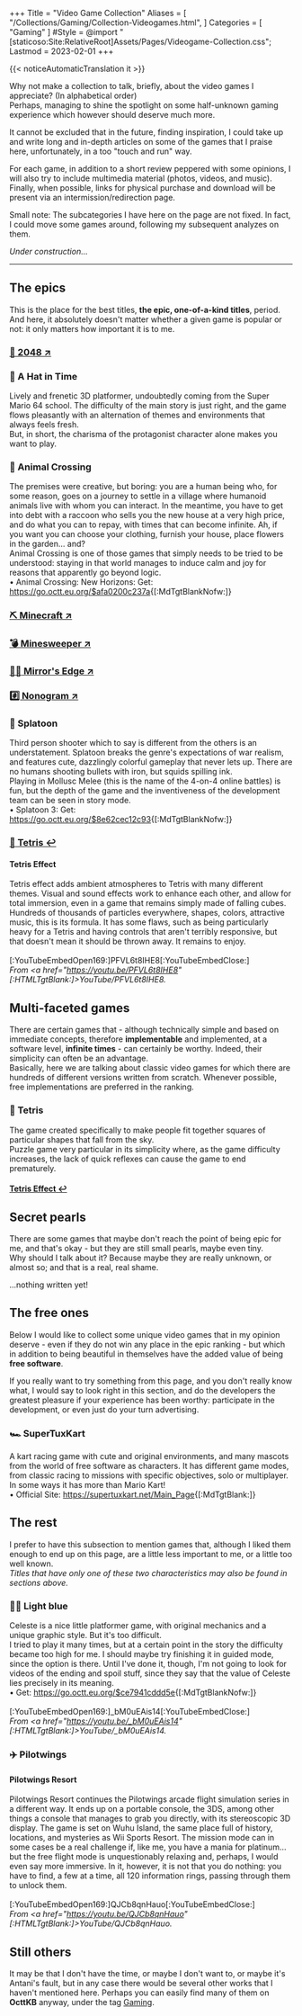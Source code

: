 +++
Title = "Video Game Collection"
Aliases = [
  "/Collections/Gaming/Collection-Videogames.html",
]
Categories = [ "Gaming" ]
#Style = @import "[staticoso:Site:RelativeRoot]Assets/Pages/Videogame-Collection.css";
Lastmod = 2023-02-01
+++

{{< noticeAutomaticTranslation it >}}



Why not make a collection to talk, briefly, about the video games I appreciate? (In alphabetical order)  
Perhaps, managing to shine the spotlight on some half-unknown gaming experience which however should deserve much more.

It cannot be excluded that in the future, finding inspiration, I could take up and write long and in-depth articles on some of the games that I praise here, unfortunately, in a too "touch and run" way.

For each game, in addition to a short review peppered with some opinions, I will also try to include multimedia material (photos, videos, and music). Finally, when possible, links for physical purchase and download will be present via an intermission/redirection page.  
<!--
The external links which are not official but **preceded by a green check** (<span class="twa twa-✅">✅</span>) **have** been personally **verified** by me, both as safe that work - the unmarked ones are not verified, but still point to a known reliable source.
--->

Small note: The subcategories I have here on the page are not fixed. In fact, I could move some games around, following my subsequent analyzes on them.

_Under construction..._

---

## The epics

This is the place for the best titles, **the epic, one-of-a-kind titles**, period. And here, it absolutely doesn't matter whether a given game is popular or not: it only matters how important it is to me.

### <a href="./2048/">🔢️ 2048 ↗️</a>

### <span class="twa twa-🎩">🎩</span> A Hat in Time  
Lively and frenetic 3D platformer, undoubtedly coming from the Super Mario 64 school. The difficulty of the main story is just right, and the game flows pleasantly with an alternation of themes and environments that always feels fresh.  
But, in short, the charisma of the protagonist character alone makes you want to play.

### <span class="twa twa-🍃">🍃</span> Animal Crossing  
The premises were creative, but boring: you are a human being who, for some reason, goes on a journey to settle in a village where humanoid animals live with whom you can interact. In the meantime, you have to get into debt with a raccoon who sells you the new house at a very high price, and do what you can to repay, with times that can become infinite. Ah, if you want you can choose your clothing, furnish your house, place flowers in the garden... and?  
Animal Crossing is one of those games that simply needs to be tried to be understood: staying in that world manages to induce calm and joy for reasons that apparently go beyond logic.  
	• Animal Crossing: New Horizons: Get: <https://go.octt.eu.org/$afa0200c237a>{[:MdTgtBlankNofw:]}

### <a href="./Minecraft/"><span class="twa twa-⛏️">⛏️</span> Minecraft ↗️</a>

### <a href="./Minesweeper/">💣 Minesweeper ↗️</a>

### <a href="./Mirrors-Edge/"><span class="twa twa-🏃‍♀️">🏃‍♀️</span> Mirror's Edge ↗️</a>

<!--
A series of first-person games that, with a lively but not oppressive pace, mixes parkour platforming and close-quarters combat.  
I played the first entry in the saga very little, because it was the second entry, Mirror's Edge Catalyst, that introduced me to the series about 2 years ago. Catalyst leaves aside the highly saturated colors that were part of the initial identity, to offer more realistic and immersive graphics. Physics and several fine details also undergo major improvements compared to the original Mirror's Edge.  
In any case, we are talking about a game capable of giving a great sense of freedom and hope. It's peculiar how its little details manage to make you feel like you're actually in the game - for a non-VR title, that's a big win. The gameplay itself is key to this experience, but the lore is also very respectable.  
<video frameBorder="0" src="[:YouTube360:]2N1TJP1cxmo" style="Height:Calc(80vw / 16 * 9);"></video>  
<cite>From <a href="https://youtu.be/2N1TJP1cxmo" [:HTMLTgtBlank:]>YouTube/2N1TJP1cxmo</a>.</cite>
-->

### <a href="./Nonogram/">#️⃣️ Nonogram ↗️</a>

### <span class="twa twa-🐙">🐙</span> Splatoon  
Third person shooter which to say is different from the others is an understatement. Splatoon breaks the genre's expectations of war realism, and features cute, dazzlingly colorful gameplay that never lets up. There are no humans shooting bullets with iron, but squids spilling ink.  
Playing in Mollusc Melee (this is the name of the 4-on-4 online battles) is fun, but the depth of the game and the inventiveness of the development team can be seen in story mode.  
	• Splatoon 3: Get: <https://go.octt.eu.org/$8e62cec12c93>{[:MdTgtBlankNofw:]}

### <a href="#--Tetris"><span class="twa twa-🧱">🧱</span> Tetris ↩️</a>  
#### Tetris Effect  
Tetris effect adds ambient atmospheres to Tetris with many different themes. Visual and sound effects work to enhance each other, and allow for total immersion, even in a game that remains simply made of falling cubes. Hundreds of thousands of particles everywhere, shapes, colors, attractive music, this is its formula. It has some flaws, such as being particularly heavy for a Tetris and having controls that aren't terribly responsive, but that doesn't mean it should be thrown away. It remains to enjoy.  
<br/>[:YouTubeEmbedOpen169:]PFVL6t8IHE8[:YouTubeEmbedClose:]  
<cite>From <a href="https://youtu.be/PFVL6t8IHE8" [:HTMLTgtBlank:]>YouTube/PFVL6t8IHE8</a>.</cite>

## Multi-faceted games

There are certain games that - although technically simple and based on immediate concepts, therefore **implementable** and implemented, at a software level, **infinite times** - can certainly be worthy. Indeed, their simplicity can often be an advantage.  
Basically, here we are talking about classic video games for which there are hundreds of different versions written from scratch. Whenever possible, free implementations are preferred in the ranking.

### <span class="twa twa-🧱">🧱</span> Tetris  
The game created specifically to make people fit together squares of particular shapes that fall from the sky.  
Puzzle game very particular in its simplicity where, as the game difficulty increases, the lack of quick reflexes can cause the game to end prematurely.
#### <a href="#-Tetris-Effect">Tetris Effect ↩️</a>

## Secret pearls

There are some games that maybe don't reach the point of being epic for me, and that's okay - but they are still small pearls, maybe even tiny.  
Why should I talk about it? Because maybe they are really unknown, or almost so; and that is a real, real shame.

...nothing written yet!

## The free ones

Below I would like to collect some unique video games that in my opinion deserve - even if they do not win any place in the epic ranking - but which in addition to being beautiful in themselves have the added value of being **free software**.

If you really want to try something from this page, and you don't really know what, I would say to look right in this section, and do the developers the greatest pleasure if your experience has been worthy: participate in the development, or even just do your turn advertising.

### <span class="twa twa-🏎️">🏎️</span> SuperTuxKart  
A kart racing game with cute and original environments, and many mascots from the world of free software as characters. It has different game modes, from classic racing to missions with specific objectives, solo or multiplayer. In some ways it has more than Mario Kart!  
	• Official Site: <https://supertuxkart.net/Main_Page>{[:MdTgtBlank:]}

## The rest

I prefer to have this subsection to mention games that, although I liked them enough to end up on this page, are a little less important to me, or a little too well known.  
_Titles that have only one of these two characteristics may also be found in sections above._

### <span class="twa twa-🧗‍♀️">🧗‍♀️</span> Light blue  
Celeste is a nice little platformer game, with original mechanics and a unique graphic style. But it's too difficult.  
I tried to play it many times, but at a certain point in the story the difficulty became too high for me. I should maybe try finishing it in guided mode, since the option is there. Until I've done it, though, I'm not going to look for videos of the ending and spoil stuff, since they say that the value of Celeste lies precisely in its meaning.  
	• Get: <https://go.octt.eu.org/$ce7941cddd5e>{[:MdTgtBlankNofw:]}  
<br/>[:YouTubeEmbedOpen169:]_bM0uEAis14[:YouTubeEmbedClose:]  
<cite>From <a href="https://youtu.be/_bM0uEAis14" [:HTMLTgtBlank:]>YouTube/_bM0uEAis14</a>.</cite>

### <span class="twa twa-✈️">✈️</span> Pilotwings
#### Pilotwings Resort  
Pilotwings Resort continues the Pilotwings arcade flight simulation series in a different way. It ends up on a portable console, the 3DS, among other things a console that manages to grab you directly, with its stereoscopic 3D display. The game is set on Wuhu Island, the same place full of history, locations, and mysteries as Wii Sports Resort. The mission mode can in some cases be a real challenge if, like me, you have a mania for platinum... but the free flight mode is unquestionably relaxing and, perhaps, I would even say more immersive. In it, however, it is not that you do nothing: you have to find, a few at a time, all 120 information rings, passing through them to unlock them.  
<br/>[:YouTubeEmbedOpen169:]QJCb8qnHauo[:YouTubeEmbedClose:]  
<cite>From <a href="https://youtu.be/QJCb8qnHauo" [:HTMLTgtBlank:]>YouTube/QJCb8qnHauo</a>.</cite>

## Still others

It may be that I don't have the time, or maybe I don't want to, or maybe it's Antani's fault, but in any case there would be several other works that I haven't mentioned here. Perhaps you can easily find many of them on **OcttKB** anyway, under the tag [Gaming](https://kb.octt.eu.org/#Gaming).